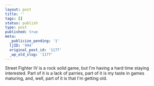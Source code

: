 ```yaml
---
layout: post
title: ''
tags: []
status: publish
type: post
published: true
meta:
  _publicize_pending: '1'
  ljID: '994'
  original_post_id: '1177'
  _wp_old_slug: '1177'
---
```

Street Fighter IV is a rock solid game, but I'm having a hard time staying interested. Part of it is a lack of parries, part of it is my taste in games maturing, and, well, part of it is that I'm getting old.
